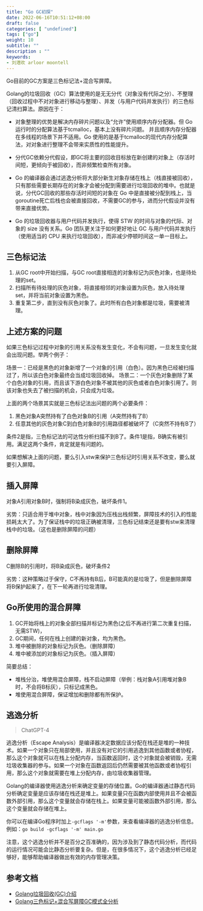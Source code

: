 ```yaml
---
title: "Go GC初探"
date: 2022-06-16T10:51:12+08:00
draft: false
categories: [ "undefined"]
tags: ["go"]
weight: 10
subtitle: ""
description : ""
keywords:
- 刘港欢 arloor moontell
---
```


Go目前的GC方案是三色标记法+混合写屏障。

Golang的垃圾回收（GC）算法使用的是无无分代（对象没有代际之分）、不整理（回收过程中不对对象进行移动与整理）、并发（与用户代码并发执行）的三色标记清扫算法。原因在于：

- 对象整理的优势是解决内存碎片问题以及“允许”使用顺序内存分配器。但 Go 运行时的分配算法基于tcmalloc，基本上没有碎片问题。 并且顺序内存分配器在多线程的场景下并不适用。Go 使用的是基于tcmalloc的现代内存分配算法，对对象进行整理不会带来实质性的性能提升。

- 分代GC依赖分代假设，即GC将主要的回收目标放在新创建的对象上（存活时间短，更倾向于被回收），而非频繁检查所有对象。

- Go 的编译器会通过逃逸分析将大部分新生对象存储在栈上（栈直接被回收），只有那些需要长期存在的对象才会被分配到需要进行垃圾回收的堆中。也就是说，分代GC回收的那些存活时间短的对象在 Go 中是直接被分配到栈上，当goroutine死亡后栈也会被直接回收，不需要GC的参与，进而分代假设并没有带来直接优势。

- Go 的垃圾回收器与用户代码并发执行，使得 STW 的时间与对象的代际、对象的 size 没有关系。Go 团队更关注于如何更好地让 GC 与用户代码并发执行（使用适当的 CPU 来执行垃圾回收），而非减少停顿时间这一单一目标上。


## 三色标记法

1. 从GC root中开始扫描，与GC root直接相连的对象标记为灰色对象，也是待处理的set。
2. 扫描所有待处理的灰色对象，将直接相邻的对象设置为灰色，放入待处理set，并将当前对象设置为黑色。
3. 重复第二步，直到没有灰色对象了。此时所有白色对象都是垃圾，需要被清理。

## 上述方案的问题

如果三色标记过程中对象的引用关系没有发生变化，不会有问题，一旦发生变化就会出现问题。举两个例子：

场景一：已经是黑色的对象新增了一个对象的引用（白色）。因为黑色已经被扫描过了，所以该白色对象最终会当成垃圾回收掉。
场景二：一个灰色对象删除了某个白色对象的引用，而且该下游白色对象不被其他的灰色或者白色对象引用了。则该对象也失去了被扫描的机会，只会成为垃圾。

上面的两个场景其实就是三色标记法出问题的两个必要条件：

1. 黑色对象A突然持有了白色对象B的引用（A突然持有了B）
2. 任意其他的灰色对象C到白色对象B的引用路径都被破坏了（C突然不持有B了）

条件2是指，三色标记法的可达性分析扫描不到B了。条件1是指，B确实有被引用。满足这两个条件，肯定就是有问题的。

如果想解决上面的问题，要么引入stw来保护三色标记时引用关系不改变，要么就要引入屏障。

## 插入屏障

对象A引用对象B时，强制将B染成灰色，破坏条件1。

劣势：只适合用于堆中对象，栈中对象因为压栈出栈频繁，屏障技术的引入的性能损耗太大了。为了保证栈中的垃圾正确被清理，三色标记结束还是要有stw来清理栈中的垃圾。（这也是删除屏障的问题）

## 删除屏障

C删除B的引用时，将B染成灰色，破坏条件2

劣势：这种策略过于保守，C不再持有B后，B可能真的是垃圾了，但是删除屏障将B保护起来了，在下一轮再进行垃圾清理。

## Go所使用的混合屏障

1. GC开始将栈上的对象全部扫描并标记为黑色(之后不再进行第二次重复扫描，无需STW)，
2. GC期间，任何在栈上创建的新对象，均为黑色。
3. 堆中被删除的对象标记为灰色。（删除屏障）
4. 堆中被添加的对象标记为灰色。（插入屏障）

简要总结：

- 堆栈分治，堆使用混合屏障，栈不启动屏障（举例：栈对象A引用堆对象B时，不会将B标灰），只标记成黑色。
- 堆使用混合屏障，保证增加和删除都有所保护。

## 逃逸分析

> ChatGPT-4

逃逸分析（Escape Analysis）是编译器决定数据应该分配在栈还是堆的一种技术。如果一个对象只在局部使用，并且没有对它的引用逃逸到其他函数或者协程，那么这个对象就可以在栈上分配内存，当函数返回时，这个对象就会被销毁，无需垃圾收集器的参与。如果一个对象在函数返回后仍然需要被其他函数或者协程引用，那么这个对象就需要在堆上分配内存，由垃圾收集器管理。

Golang的编译器使用逃逸分析来确定变量的存储位置。Go的编译器通过静态代码分析确定变量是应该存储在栈还是堆上。如果变量只在函数内部使用并且不会被函数外部引用，那么这个变量就会存储在栈上。如果变量可能被函数外部引用，那么这个变量就会存储在堆上。

你可以在编译Go程序时加上`-gcflags '-m'`参数，来查看编译器的逃逸分析信息。例如：`go build -gcflags '-m' main.go`

注意，这个逃逸分析并不是百分之百准确的，因为涉及到了静态代码分析，而代码的运行情况可能会比静态分析要复杂。但是，在很多情况下，这个逃逸分析已经足够好，能够帮助编译器做出有效的内存管理决策。


## 参考文档

- [Golang垃圾回收(GC)介绍](https://liangyaopei.github.io/2021/01/02/golang-gc-intro/)
- [Golang三色标记+混合写屏障GC模式全分析](https://zhuanlan.zhihu.com/p/334999060)
